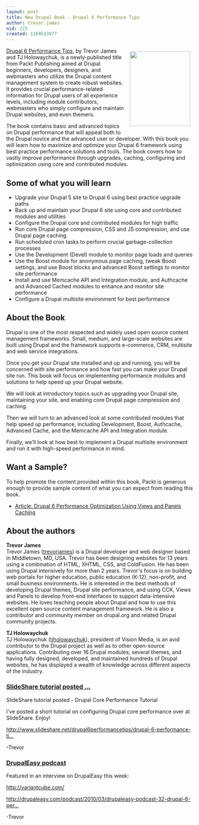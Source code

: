 ```yaml
---
layout: post
title: New Drupal Book - Drupal 6 Performance Tips
author: trevor.james
nid: 225
created: 1269543977
---
```

<p>
	<a href="http://www.packtpub.com/drupal-6-performance-tips-to-maximize-and-optimize-your-framework/book" target="_blank"><img align="right" alt="" height="200" hspace="10" src="http://www.opensourcecatholic.com/sites/opensourcecatholic.com/files/user-uploads/trevor.james/Drupal-6-Performance-Tips.jpg" title="" vspace="10" width="162" /></a><a href="http://www.packtpub.com/drupal-6-performance-tips-to-maximize-and-optimize-your-framework/book">Drupal 6 Performance Tips</a>, by Trevor James and TJ Holowaychuk, is a newly-published title from Packt Publishing aimed at Drupal beginners, developers, designers, and webmasters who utilize the Drupal content management system to create robust websites. It provides crucial performance-related information for Drupal users of all experience levels, including module contributors, webmasters who simply configure and maintain Drupal websites, and even themers.</p>
<p>
	The book contains basic and advanced topics on Drupal performance that will appeal both to the Drupal novice and the advanced user or developer. With this book you will learn how to maximize and optimize your Drupal 6 framework using best practice performance solutions and tools. The book covers how to vastly improve performance through upgrades, caching, configuring and optimization using core and contributed modules.</p>
<h2>
	Some of what you will learn</h2>
<ul>
	<li>
		Upgrade your Drupal 5 site to Drupal 6 using best practice upgrade paths</li>
	<li>
		Back up and maintain your Drupal 6 site using core and contributed modules and utilities</li>
	<li>
		Configure the Drupal core and contributed modules for high traffic</li>
	<li>
		Run core Drupal page compression, CSS and JS compression, and use Drupal page caching</li>
	<li>
		Run scheduled cron tasks to perform crucial garbage-collection processes</li>
	<li>
		Use the Development (Devel) module to monitor page loads and queries</li>
	<li>
		Use the Boost module for anonymous page caching, tweak Boost settings, and use Boost blocks and advanced Boost settings to monitor site performance</li>
	<li>
		Install and use Memcache API and Integration module, and Authcache and Advanced Cached modules to enhance and monitor site performance</li>
	<li>
		Configure a Drupal multisite environment for best performance</li>
</ul>
<h2>
	About the Book</h2>
<p>
	Drupal is one of the most respected and widely used open source content management frameworks. Small, medium, and large-scale websites are built using Drupal and the framework supports e-commerce, CRM, multisite and web service integrations.</p>
<p>
	Once you get your Drupal site installed and up and running, you will be concerned with site performance and how fast you can make your Drupal site run. This book will focus on implementing performance modules and solutions to help speed up your Drupal website.</p>
<p>
	We will look at introductory topics such as upgrading your Drupal site, maintaining your site, and enabling core Drupal page compression and caching.</p>
<p>
	Then we will turn to an advanced look at some contributed modules that help speed up performance, including Development, Boost, Authcache, Advanced Cache, and the Memcache API and Integration module.</p>
<p>
	Finally, we&rsquo;ll look at how best to implement a Drupal multisite environment and run it with high-speed performance in mind.</p>
<h2>
	Want a Sample?</h2>
<p>
	To help promote the content provided within this book, Packt is generous enough to provide sample content of what you can expect from reading this book.</p>
<ul>
	<li>
		<a href="http://www.packtpub.com/article/drupal-6-performance-optimization-using-views-panels-caching">Article: Drupal 6 Performance Optimization Using Views and Panels Caching</a></li>
</ul>
<h2>
	About the authors</h2>
<p>
	<strong>Trevor James</strong><br />
	Trevor James (<a href="http://drupal.org/user/720820">trevorjames</a>) is a Drupal developer and web designer based in Middletown, MD, USA. Trevor has been designing websites for 13 years using a combination of HTML, XHTML, CSS, and ColdFusion. He has been using Drupal intensively for more than 2 years. Trevor&#39;s focus is on building web portals for higher education, public education (K-12), non-profit, and small business environments. He is interested in the best methods of developing Drupal themes, Drupal site performance, and using CCK, Views and Panels to develop front-end interfaces to support data-intensive websites. He loves teaching people about Drupal and how to use this excellent open source content management framework. He is also a contributor and community member on drupal.org and related Drupal community projects.</p>
<p>
	<strong>TJ Holowaychuk</strong><br />
	TJ Holowaychuk (<a href="http://drupal.org/user/78427">tjholowaychuk</a>), president of Vision Media, is an avid contributor to the Drupal project as well as to other open-source applications. Contributing over 16 Drupal modules, several themes, and having fully designed, developed, and maintained hundreds of Drupal websites, he has displayed a wealth of knowledge across different aspects of the industry.</p>
<h3 class="title">
	<a class="active" href="http://drupal.org/node/712514#comment-2696006" target="_blank">SlideShare tutorial posted ...</a></h3>
<div class="content">
	<p>
		SlideShare tutorial posted - Drupal Core Performance Tutorial</p>
	<p>
		I&#39;ve posted a short tutorial on configuring Drupal core performance over at SlideShare. Enjoy!</p>
	<p>
		<a href="http://www.slideshare.net/drupal6performancetips/drupal-6-performance-tips-core-drupal-performance-tutorial" rel="nofollow" target="_blank" title="http://www.slideshare.net/drupal6performancetips/drupal-6-performance-tips-core-drupal-performance-tutorial">http://www.slideshare.net/drupal6performancetips/drupal-6-performance-ti...</a></p>
	<p>
		-Trevor</p>
	<h3 class="title">
		<a class="active" href="http://drupal.org/node/712514#comment-2743290">DrupalEasy podcast</a></h3>
	Featured in an interview on DrupalEasy this week:
	<div class="content">
		<p>
			<a href="http://variantcube.com/" rel="nofollow" target="_blank" title="http://variantcube.com/">http://variantcube.com/</a></p>
		<p>
			<a href="http://drupaleasy.com/podcast/2010/03/drupaleasy-podcast-32-drupal-6-performance-tips-interview" rel="nofollow" target="_blank" title="http://drupaleasy.com/podcast/2010/03/drupaleasy-podcast-32-drupal-6-performance-tips-interview">http://drupaleasy.com/podcast/2010/03/drupaleasy-podcast-32-drupal-6-per...</a></p>
		<p>
			-Trevor</p>
	</div>
	<p>
		&nbsp;</p>
</div>
